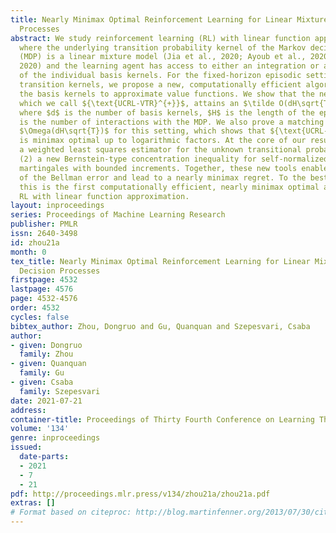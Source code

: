 ```yaml
---
title: Nearly Minimax Optimal Reinforcement Learning for Linear Mixture Markov Decision
  Processes
abstract: We study reinforcement learning (RL) with linear function approximation
  where the underlying transition probability kernel of the Markov decision process
  (MDP) is a linear mixture model (Jia et al., 2020; Ayoub et al., 2020; Zhou et al.,
  2020) and the learning agent has access to either an integration or a sampling oracle
  of the individual basis kernels. For the fixed-horizon episodic setting with inhomogeneous
  transition kernels, we propose a new, computationally efficient algorithm that uses
  the basis kernels to approximate value functions. We show that the new algorithm,
  which we call ${\text{UCRL-VTR}^{+}}$, attains an $\tilde O(dH\sqrt{T})$ regret
  where $d$ is the number of basis kernels, $H$ is the length of the episode and $T$
  is the number of interactions with the MDP. We also prove a matching lower bound
  $\Omega(dH\sqrt{T})$ for this setting, which shows that ${\text{UCRL-VTR}^{+}}$
  is minimax optimal up to logarithmic factors. At the core of our results are (1)
  a weighted least squares estimator for the unknown transitional probability; and
  (2) a new Bernstein-type concentration inequality for self-normalized vector-valued
  martingales with bounded increments. Together, these new tools enable tight control
  of the Bellman error and lead to a nearly minimax regret. To the best of our knowledge,
  this is the first computationally efficient, nearly minimax optimal algorithm for
  RL with linear function approximation.
layout: inproceedings
series: Proceedings of Machine Learning Research
publisher: PMLR
issn: 2640-3498
id: zhou21a
month: 0
tex_title: Nearly Minimax Optimal Reinforcement Learning for Linear Mixture Markov
  Decision Processes
firstpage: 4532
lastpage: 4576
page: 4532-4576
order: 4532
cycles: false
bibtex_author: Zhou, Dongruo and Gu, Quanquan and Szepesvari, Csaba
author:
- given: Dongruo
  family: Zhou
- given: Quanquan
  family: Gu
- given: Csaba
  family: Szepesvari
date: 2021-07-21
address:
container-title: Proceedings of Thirty Fourth Conference on Learning Theory
volume: '134'
genre: inproceedings
issued:
  date-parts:
  - 2021
  - 7
  - 21
pdf: http://proceedings.mlr.press/v134/zhou21a/zhou21a.pdf
extras: []
# Format based on citeproc: http://blog.martinfenner.org/2013/07/30/citeproc-yaml-for-bibliographies/
---
```

